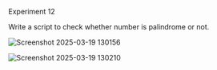 Experiment 12

Write a script to check whether number is palindrome or not. 

![Screenshot 2025-03-19 130156](https://github.com/user-attachments/assets/17ea93f2-e6b0-44e7-abe2-7d28b6683ea0)



![Screenshot 2025-03-19 130210](https://github.com/user-attachments/assets/2e62838d-e98d-41f1-b2e8-2245f0548fac)
